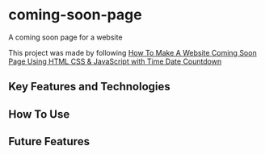 # coming-soon-page
A coming soon page for a website

This project was made by following [How To Make A Website Coming Soon Page Using HTML CSS & JavaScript with Time Date Countdown](https://youtu.be/_LExTzOhe7s?si=QzpScGeyrDD_vNT1)

## Key Features and Technologies

## How To Use

## Future Features
